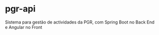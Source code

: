 # pgr-api
Sistema para gestão de actividades da PGR, com Spring Boot no Back End e Angular no Front
